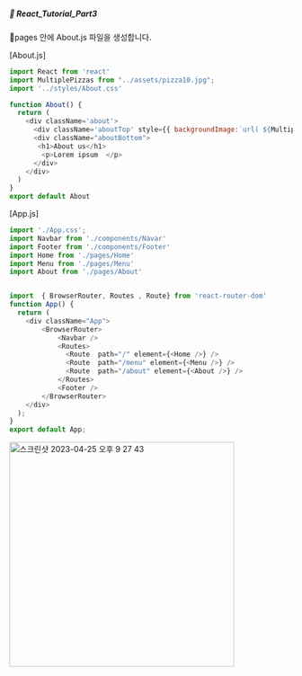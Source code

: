 ##### :cactus: React_Tutorial_Part3

:file_folder:pages 안에 About.js 파일을 생성합니다.

[About.js]   

```js
import React from 'react'
import MultiplePizzas from "../assets/pizza10.jpg";
import '../styles/About.css'

function About() {
  return (
    <div className='about'>
      <div className='aboutTop' style={{ backgroundImage:`url( ${MultiplePizzas})`}}></div>
      <div className="aboutBottom">
       <h1>About us</h1>
        <p>Lorem ipsum  </p>
      </div>
    </div>
  )
}
export default About

```

[App.js]  

```js
import './App.css';
import Navbar from './components/Navar'
import Footer from './components/Footer'
import Home from './pages/Home'
import Menu from './pages/Menu'
import About from './pages/About'


import  { BrowserRouter, Routes , Route} from 'react-router-dom'
function App() {
  return (
    <div className="App">
        <BrowserRouter>
            <Navbar />
            <Routes>
              <Route  path="/" element={<Home />} />
              <Route  path="/menu" element={<Menu />} />
              <Route  path="/about" element={<About />} />
            </Routes>
            <Footer />
        </BrowserRouter>
    </div>
  );
}
export default App;

```

<img width="400" alt="스크린샷 2023-04-25 오후 9 27 43" src="https://user-images.githubusercontent.com/48478079/234275966-eb79179b-812a-4c97-b1bc-57c4e2cf896c.png">

